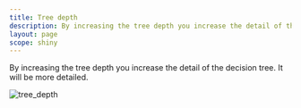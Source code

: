 ```yaml
---
title: Tree depth
description: By increasing the tree depth you increase the detail of the decision tree. It will be more detailed.
layout: page
scope: shiny
---
```


By increasing the tree depth you increase the detail of the decision tree. It will be more detailed.

![tree_depth]({{site.url}}/{{site.baseurl}}/core_app/pivot/web_application/menu/settings/images/Pivot-TreeDepth_GIF2.gif)
